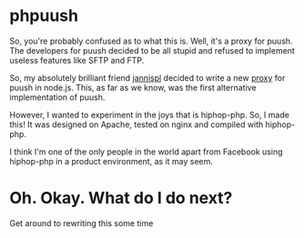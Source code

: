 # phpuush

So, you're probably confused as to what this is. Well, it's a proxy for puush. The developers for puush decided to be all stupid and refused to implement useless features like SFTP and FTP.

So, my absolutely brilliant friend [jannispl](https://github.com/jannispl) decided to write a new [proxy](https://github.com/jannispl/puushproxy) for puush in node.js. This, as far as we know, was the first alternative implementation of puush.

However, I wanted to experiment in the joys that is hiphop-php. So, I made this! It was designed on Apache, tested on nginx and compiled with hiphop-php.

I think I'm one of the only people in the world apart from Facebook using hiphop-php in a product environment, as it may seem.

# Oh. Okay. What do I do next?

Get around to rewriting this some time
